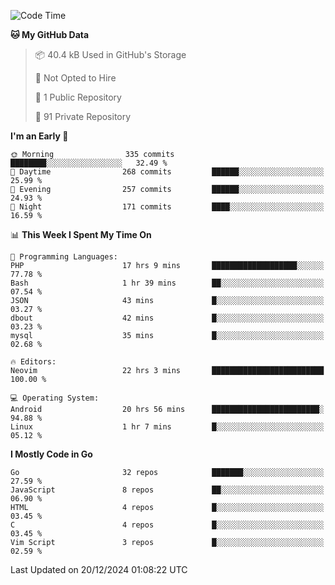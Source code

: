 
<!--START_SECTION:waka-->
![Code Time](http://img.shields.io/badge/Code%20Time-5%2C549%20hrs%2029%20mins-blue)

**🐱 My GitHub Data** 

> 📦 40.4 kB Used in GitHub's Storage 
 > 
> 🚫 Not Opted to Hire
 > 
> 📜 1 Public Repository 
 > 
> 🔑 91 Private Repository 
 > 
**I'm an Early 🐤** 

```text
🌞 Morning                335 commits         ████████░░░░░░░░░░░░░░░░░   32.49 % 
🌆 Daytime                268 commits         ██████░░░░░░░░░░░░░░░░░░░   25.99 % 
🌃 Evening                257 commits         ██████░░░░░░░░░░░░░░░░░░░   24.93 % 
🌙 Night                  171 commits         ████░░░░░░░░░░░░░░░░░░░░░   16.59 % 
```


📊 **This Week I Spent My Time On** 

```text
💬 Programming Languages: 
PHP                      17 hrs 9 mins       ███████████████████░░░░░░   77.78 % 
Bash                     1 hr 39 mins        ██░░░░░░░░░░░░░░░░░░░░░░░   07.54 % 
JSON                     43 mins             █░░░░░░░░░░░░░░░░░░░░░░░░   03.27 % 
dbout                    42 mins             █░░░░░░░░░░░░░░░░░░░░░░░░   03.23 % 
mysql                    35 mins             █░░░░░░░░░░░░░░░░░░░░░░░░   02.68 % 

🔥 Editors: 
Neovim                   22 hrs 3 mins       █████████████████████████   100.00 % 

💻 Operating System: 
Android                  20 hrs 56 mins      ████████████████████████░   94.88 % 
Linux                    1 hr 7 mins         █░░░░░░░░░░░░░░░░░░░░░░░░   05.12 % 
```

**I Mostly Code in Go** 

```text
Go                       32 repos            ███████░░░░░░░░░░░░░░░░░░   27.59 % 
JavaScript               8 repos             ██░░░░░░░░░░░░░░░░░░░░░░░   06.90 % 
HTML                     4 repos             █░░░░░░░░░░░░░░░░░░░░░░░░   03.45 % 
C                        4 repos             █░░░░░░░░░░░░░░░░░░░░░░░░   03.45 % 
Vim Script               3 repos             █░░░░░░░░░░░░░░░░░░░░░░░░   02.59 % 
```




 Last Updated on 20/12/2024 01:08:22 UTC
<!--END_SECTION:waka-->
